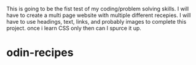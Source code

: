 This is going to be the fist test of my coding/problem solving skills. I will have to create a multi page website with multiple different recepies. I will have to use headings, text, links, and probably images to complete this project. once i learn CSS only then can I spurce it up.
# odin-recipes
